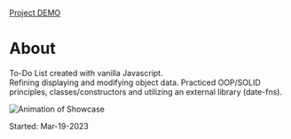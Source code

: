[Project DEMO](https://jason21715.github.io/To-Do-List/)

# About
To-Do List created with vanilla Javascript.  
Refining displaying and modifying object data. Practiced OOP/SOLID principles, classes/constructors and utilizing an external library (date-fns).

![Animation of Showcase](https://user-images.githubusercontent.com/121495300/236412148-e5f159c4-fe3e-4b66-aaaf-64375d9418c3.gif)

Started: Mar-19-2023

